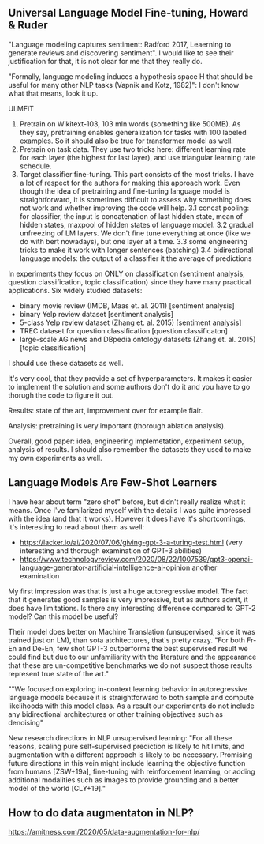 ## Universal Language Model Fine-tuning, Howard & Ruder

"Language modeling captures sentiment: Radford 2017, Leaerning to generate reviews and discovering sentiment". I would like to see their justification for that, it is not clear for me that they really do.

"Formally, language modeling induces a hypothesis space H that should be useful for many other NLP tasks (Vapnik and Kotz, 1982)": I don't know what that means, look it up.

ULMFiT
1. Pretrain on Wikitext-103, 103 mln words (something like 500MB). As they say, pretraining enables generalization for tasks with 100 labeled examples. So it should also be true for transformer model as well.
2. Pretrain on task data. They use two tricks here: different learning rate for each layer (the highest for last layer), and use triangular learning rate schedule. 
3. Target classifier fine-tuning. This part consists of the most tricks. I have a lot of respect for the authors for making this approach work. Even though the idea of pretraining and fine-tuning language model is straightforward, it is sometimes difficult to assess why something does not work and whether improving the code will help.
3.1 concat pooling: for classifier, the input is concatenation of last hidden state, mean of hidden states, maxpool of hidden states of language model.
3.2 gradual unfreezing of LM layers. We don't fine tune everything at once (like we do with bert nowadays), but one layer at a time.
3.3 some engineering tricks to make it work with longer sentences (batching)
3.4 bidirectional language models: the output of a classifier it the average of predictions 

In experiments they focus on ONLY on classification (sentiment analysis, question classification, topic classification) since they have many practical applications. Six widely studied datasets:
* binary movie review (IMDB, Maas et. al. 2011) [sentiment analysis]
* binary Yelp review dataset [sentiment analysis]
* 5-class Yelp review dataset (Zhang et. al. 2015) [sentiment analysis]
* TREC dataset for question classification [question classificaton]
* large-scale AG news and DBpedia ontology datasets (Zhang et. al. 2015) [topic classification]

I should use these datasets as well.

It's very cool, that they provide a set of hyperparameters. It makes it easier to implement the solution and some authors don't do it and you have to go thorugh the code to figure it out.

Results: state of the art, improvement over for example flair.

Analysis: pretraining is very important (thorough ablation analysis).

Overall, good paper: idea, engineering implemetation, experiment setup, analysis of results. I should also remember the datasets they used to make my own experiments as well. 


## Language Models Are Few-Shot Learners
I have hear about term "zero shot" before, but didn't really realize what it means. Once I've familarized myself with the details I was quite impressed with the idea (and that it works). However it does have it's shortcomings, it's interesting to read about them as well:
* https://lacker.io/ai/2020/07/06/giving-gpt-3-a-turing-test.html (very interesting and thorough examination of GPT-3 abilities)
* https://www.technologyreview.com/2020/08/22/1007539/gpt3-openai-language-generator-artificial-intelligence-ai-opinion another examination

My first impression was that is just a huge autoregressive model. The fact that it generates good samples is very impressive, but as authors admit, it does have limitations. Is there any interesting difference compared to GPT-2 model? Can this model be useful?


Their model does better on Machine Translation (unsupervised, since it was trained just on LM), than sota atchitectures, that's pretty crazy. "For both Fr-En and De-En,
few shot GPT-3 outperforms the best supervised result we could find but due to our unfamiliarity with the literature and
the appearance that these are un-competitive benchmarks we do not suspect those results represent true state of the art."

""We focused on exploring in-context learning behavior in autoregressive language models because it is straightforward to both
sample and compute likelihoods with this model class. As a result our experiments do not include any bidirectional
architectures or other training objectives such as denoising"

New research directions in NLP unsupervised learning:
"For all these reasons, scaling pure self-supervised prediction is likely to hit limits, and augmentation with a
different approach is likely to be necessary. Promising future directions in this vein might include learning the objective
function from humans [ZSW+19a], fine-tuning with reinforcement learning, or adding additional modalities such as
images to provide grounding and a better model of the world [CLY+19]."

## How to do data augmentaton in NLP?
https://amitness.com/2020/05/data-augmentation-for-nlp/

